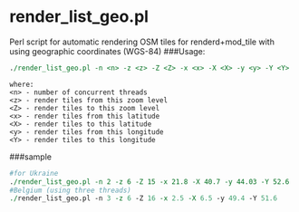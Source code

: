 # render_list_geo.pl
Perl script for automatic rendering OSM tiles for renderd+mod_tile with using geographic coordinates (WGS-84)
###Usage:
```perl
./render_list_geo.pl -n <n> -z <z> -Z <Z> -x <x> -X <X> -y <y> -Y <Y>
```
```
where:
<n> - number of concurrent threads
<z> - render tiles from this zoom level
<Z> - render tiles to this zoom level
<x> - render tiles from this latitude
<X> - render tiles to this latitude
<y> - render tiles from this longitude
<Y> - render tiles to this longitude
```
###sample
```perl
#for Ukraine
./render_list_geo.pl -n 2 -z 6 -Z 15 -x 21.8 -X 40.7 -y 44.03 -Y 52.6
#Belgium (using three threads)
./render_list_geo.pl -n 3 -z 6 -Z 16 -x 2.5 -X 6.5 -y 49.4 -Y 51.6  

```
